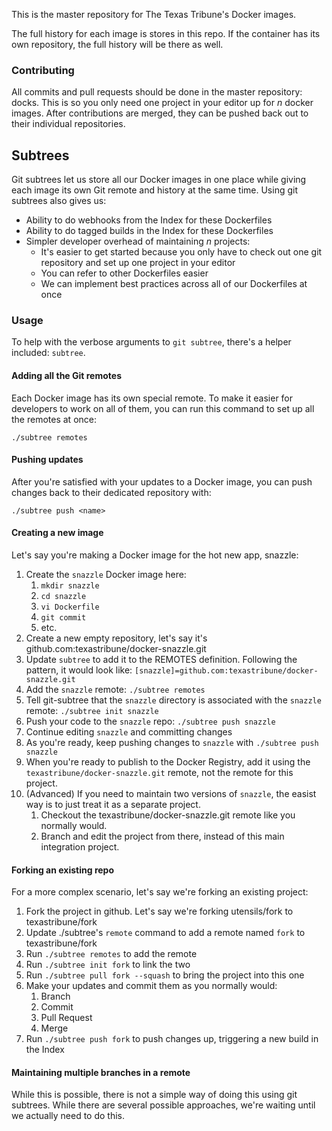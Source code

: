 This is the master repository for The Texas Tribune's Docker images.

The full history for each image is stores in this repo. If the container has
its own repository, the full history will be there as well.


### Contributing

All commits and pull requests should be done in the master repository: docks.
This is so you only need one project in your editor up for _n_ docker images.
After contributions are merged, they can be pushed back out to their individual
repositories.


Subtrees
--------

Git subtrees let us store all our Docker images in one place while giving each
image its own Git remote and history at the same time. Using git subtrees also
gives us:

* Ability to do webhooks from the Index for these Dockerfiles
* Ability to do tagged builds in the Index for these Dockerfiles
* Simpler developer overhead of maintaining *n* projects:
    * It's easier to get started because you only have to check out one git
      repository and set up one project in your editor
    * You can refer to other Dockerfiles easier
    * We can implement best practices across all of our Dockerfiles at once

### Usage

To help with the verbose arguments to `git subtree`, there's a helper included:
`subtree`.

#### Adding all the Git remotes

Each Docker image has its own special remote. To make it easier for developers
to work on all of them, you can run this command to set up all the remotes at
once:

    ./subtree remotes

#### Pushing updates

After you're satisfied with your updates to a Docker image, you can push
changes back to their dedicated repository with:

    ./subtree push <name>

#### Creating a new image

Let's say you're making a Docker image for the hot new app, snazzle:

1. Create the `snazzle` Docker image here:
    1. `mkdir snazzle`
    2. `cd snazzle`
    3. `vi Dockerfile`
    4. `git commit`
    5. etc.
5. Create a new empty repository, let's say it's github.com:texastribune/docker-snazzle.git
6. Update `subtree` to add it to the REMOTES definition. Following the pattern,
   it would look like: `[snazzle]=github.com:texastribune/docker-snazzle.git`
7. Add the `snazzle` remote: `./subtree remotes`
8. Tell git-subtree that the `snazzle` directory is associated with the
   `snazzle` remote: `./subtree init snazzle`
9. Push your code to the `snazzle` repo: `./subtree push snazzle`
10. Continue editing `snazzle` and committing changes
11. As you're ready, keep pushing changes to `snazzle` with `./subtree push snazzle`
12. When you're ready to publish to the Docker Registry, add it using the
    `texastribune/docker-snazzle.git` remote, not the remote for this project.
13. (Advanced) If you need to maintain two versions of `snazzle`, the easist
    way is to just treat it as a separate project.
    1. Checkout the texastribune/docker-snazzle.git remote like you normally
       would.
    2. Branch and edit the project from there, instead of this main integration
       project.

#### Forking an existing repo

For a more complex scenario, let's say we're forking an existing project:

1. Fork the project in github. Let's say we're forking utensils/fork to
   texastribune/fork
2. Update ./subtree's `remote` command to add a remote named `fork` to
   texastribune/fork
3. Run `./subtree remotes` to add the remote
4. Run `./subtree init fork` to link the two
5. Run `./subtree pull fork --squash` to bring the project into this one
6. Make your updates and commit them as you normally would:
    1. Branch
    2. Commit
    3. Pull Request
    4. Merge
7. Run `./subtree push fork` to push changes up, triggering a new build in the
   Index


#### Maintaining multiple branches in a remote

While this is possible, there is not a simple way of doing this using git
subtrees. While there are several possible approaches, we're waiting until we
actually need to do this.

